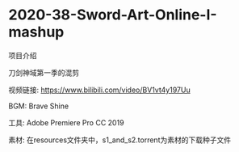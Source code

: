 # 2020-38-Sword-Art-Online-I-mashup


项目介绍

刀剑神域第一季的混剪

视频链接:  https://www.bilibili.com/video/BV1vt4y197Uu

BGM:  Brave Shine

工具:  Adobe Premiere Pro CC 2019

素材:  在resources文件夹中，s1_and_s2.torrent为素材的下载种子文件
